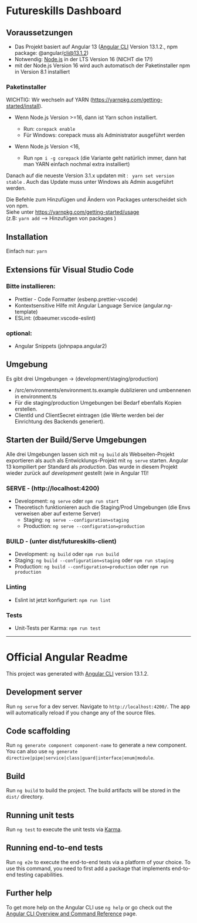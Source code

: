# Futureskills Dashboard

## Voraussetzungen
- Das Projekt basiert auf Angular 13 ([Angular CLI](https://github.com/angular/angular-cli) Version 13.1.2., npm package:  @angular/cli@13.1.2)
- Notwendig: [Node.js](https://nodejs.org/en/) in der LTS Version 16 (NICHT die 17!) 
- mit der Node.js Version 16 wird auch automatisch der Paketinstaller npm in Version 8.1 installiert

### Paketinstaller
WICHTIG: Wir wechseln auf YARN (https://yarnpkg.com/getting-started/install). 

- Wenn Node.js Version >=16, dann ist Yarn schon installiert.
  - Run:  `corepack enable`
  - Für Windows: corepack muss als Administrator ausgeführt werden


- Wenn Node.js Version <16,
  - Run `npm i -g corepack` (die Variante geht natürlich immer, dann hat man YARN einfach nochmal extra installiert)

Danach auf die neueste Version 3.1.x updaten mit : ` yarn set version stable` .
Auch das Update muss unter Windows als Admin ausgeführt werden.

Die Befehle zum Hinzufügen und Ändern von Packages unterscheidet sich von npm.    
Siehe unter https://yarnpkg.com/getting-started/usage    
(z.B: `yarn add` --> Hinzufügen von packages )

## Installation
Einfach nur: `yarn`


## Extensions für Visual Studio Code
### Bitte installieren:    
- Prettier - Code Formatter (esbenp.prettier-vscode) 
- Kontextsensitive Hilfe mit Angular Language Service (angular.ng-template)
- ESLint: (dbaeumer.vscode-eslint)

### optional:    
- Angular Snippets (johnpapa.angular2)   

## Umgebung
Es gibt drei Umgebungen -> (development/staging/production)

- /src/environments/environment.ts.example dublizieren und umbennenen in environment.ts
- Für die staging/production Umgebungen bei Bedarf ebenfalls Kopien erstellen.
- ClientId und ClientSecret eintragen (die Werte werden bei der Einrichtung des Backends generiert).

## Starten der Build/Serve Umgebungen
Alle drei Umgebungen lassen sich mit `ng build` als Webseiten-Projekt exportieren als auch als Entwicklungs-Projekt mit `ng serve` starten. Angular 13 kompiliert per Standard als _production_. Das wurde in diesem Projekt wieder zurück auf _development_ gestellt (wie in Angular 11)!

### SERVE -  (http://localhost:4200)
- Development: `ng serve`  oder `npm run start`
- Theoretisch funktionieren auch die Staging/Prod Umgebungen (die Envs verweisen aber auf externe Server)
  - Staging: `ng serve --configuration=staging` 
  - Production: `ng serve --configuration=production` 

### BUILD -  (unter dist/futureskills-client)
- Development: `ng build`  oder `npm run build`
- Staging: `ng build --configuration=staging`  oder `npm run staging`
- Production: `ng build --configuration=production`   oder `npm run production`

### Linting
- Eslint ist jetzt konfiguriert: `npm run lint`

### Tests
- Unit-Tests per Karma: ```npm run test```

<hr>

# Official Angular Readme

This project was generated with [Angular CLI](https://github.com/angular/angular-cli) version 13.1.2.

## Development server

Run `ng serve` for a dev server. Navigate to `http://localhost:4200/`. The app will automatically reload if you change any of the source files.

## Code scaffolding

Run `ng generate component component-name` to generate a new component. You can also use `ng generate directive|pipe|service|class|guard|interface|enum|module`.

## Build

Run `ng build` to build the project. The build artifacts will be stored in the `dist/` directory.

## Running unit tests

Run `ng test` to execute the unit tests via [Karma](https://karma-runner.github.io).

## Running end-to-end tests

Run `ng e2e` to execute the end-to-end tests via a platform of your choice. To use this command, you need to first add a package that implements end-to-end testing capabilities.

## Further help

To get more help on the Angular CLI use `ng help` or go check out the [Angular CLI Overview and Command Reference](https://angular.io/cli) page.
